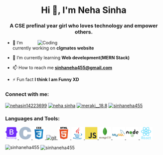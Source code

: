 <h1 align="center">Hi 👋, I'm Neha Sinha</h1>
<h3 align="center">A CSE prefinal year girl who loves technology and empower others.</h3>


<img align="right" alt="Coding" width="400" src="https://cdn.dribbble.com/users/2646423/screenshots/5507196/computer.gif" alt ="image">

- 🔭 I’m currently working on **clgmates website**

- 🌱 I’m currently learning **Web development(MERN Stack)**

- 📫 How to reach me **sinhaneha455@gmail.com**

- ⚡ Fun fact **I think I am Funny XD**

<h3 align="left">Connect with me:</h3>
<p align="left">
<a href="https://twitter.com/nehasin14223699" target="blank"><img align="center" src="https://cdn.jsdelivr.net/npm/simple-icons@3.0.1/icons/twitter.svg" alt="nehasin14223699" height="30" width="40" /></a>
<a href="https://linkedin.com/in/neha sinha" target="blank"><img align="center" src="https://cdn.jsdelivr.net/npm/simple-icons@3.0.1/icons/linkedin.svg" alt="neha sinha" height="30" width="40" /></a>
<a href="https://instagram.com/meraki__18.8" target="blank"><img align="center" src="https://cdn.jsdelivr.net/npm/simple-icons@3.0.1/icons/instagram.svg" alt="meraki__18.8" height="30" width="40" /></a>
<a href="https://www.leetcode.com/sinhaneha455" target="blank"><img align="center" src="https://cdn.jsdelivr.net/npm/simple-icons@3.0.1/icons/leetcode.svg" alt="sinhaneha455" height="30" width="40" /></a>
</p>

<h3 align="left">Languages and Tools:</h3>
<p align="left"> <a href="https://getbootstrap.com" target="_blank"> <img src="https://raw.githubusercontent.com/devicons/devicon/master/icons/bootstrap/bootstrap-plain-wordmark.svg" alt="bootstrap" width="40" height="40"/> </a> <a href="https://www.cprogramming.com/" target="_blank"> <img src="https://raw.githubusercontent.com/devicons/devicon/master/icons/c/c-original.svg" alt="c" width="40" height="40"/> </a> <a href="https://www.w3schools.com/css/" target="_blank"> <img src="https://raw.githubusercontent.com/devicons/devicon/master/icons/css3/css3-original-wordmark.svg" alt="css3" width="40" height="40"/> </a> <a href="https://git-scm.com/" target="_blank"> <img src="https://www.vectorlogo.zone/logos/git-scm/git-scm-icon.svg" alt="git" width="40" height="40"/> </a> <a href="https://www.w3.org/html/" target="_blank"> <img src="https://raw.githubusercontent.com/devicons/devicon/master/icons/html5/html5-original-wordmark.svg" alt="html5" width="40" height="40"/> </a> <a href="https://www.java.com" target="_blank"> <img src="https://raw.githubusercontent.com/devicons/devicon/master/icons/java/java-original.svg" alt="java" width="40" height="40"/> </a> <a href="https://developer.mozilla.org/en-US/docs/Web/JavaScript" target="_blank"> <img src="https://raw.githubusercontent.com/devicons/devicon/master/icons/javascript/javascript-original.svg" alt="javascript" width="40" height="40"/> </a> <a href="https://www.mongodb.com/" target="_blank"> <img src="https://raw.githubusercontent.com/devicons/devicon/master/icons/mongodb/mongodb-original-wordmark.svg" alt="mongodb" width="40" height="40"/> </a> <a href="https://www.mysql.com/" target="_blank"> <img src="https://raw.githubusercontent.com/devicons/devicon/master/icons/mysql/mysql-original-wordmark.svg" alt="mysql" width="40" height="40"/> </a> <a href="https://nodejs.org" target="_blank"> <img src="https://raw.githubusercontent.com/devicons/devicon/master/icons/nodejs/nodejs-original-wordmark.svg" alt="nodejs" width="40" height="40"/> </a> <a href="https://reactjs.org/" target="_blank"> <img src="https://raw.githubusercontent.com/devicons/devicon/master/icons/react/react-original-wordmark.svg" alt="react" width="40" height="40"/> </a> </p>

<p><img align="left" src="https://github-readme-stats.vercel.app/api/top-langs?username=sinhaneha455&show_icons=true&locale=en&layout=compact" alt="sinhaneha455" /></p>

<p>&nbsp;<img align="center" src="https://github-readme-stats.vercel.app/api?username=sinhaneha455&show_icons=true&locale=en" alt="sinhaneha455" /></p>


